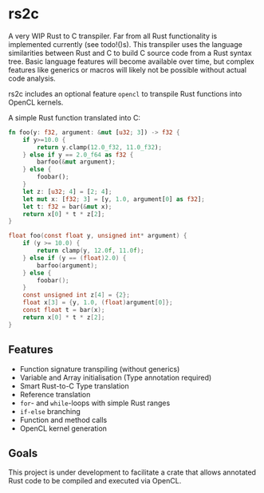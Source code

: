 # rs2c

A very WIP Rust to C transpiler. Far from all Rust functionality is implemented currently (see todo!()s).
This transpiler uses the language similarities between Rust and C to build C source code from a Rust
syntax tree. Basic language features will become available over time, but complex features like generics
or macros will likely not be possible without actual code analysis.

rs2c includes an optional feature `opencl` to transpile Rust functions into OpenCL kernels.

A simple Rust function translated into C: 

```rust
fn foo(y: f32, argument: &mut [u32; 3]) -> f32 {
    if y>=10.0 {
        return y.clamp(12.0_f32, 11.0_f32);
    } else if y == 2.0_f64 as f32 { 
        barfoo(&mut argument);
    } else {
        foobar();
    }
    let z: [u32; 4] = [2; 4];
    let mut x: [f32; 3] = [y, 1.0, argument[0] as f32];
    let t: f32 = bar(&mut x);
    return x[0] * t * z[2];
}
```

```C
float foo(const float y, unsigned int* argument) {
    if (y >= 10.0) {
        return clamp(y, 12.0f, 11.0f);
    } else if (y == (float)2.0) {
        barfoo(argument);
    } else {
        foobar();
    }
    const unsigned int z[4] = {2};
    float x[3] = {y, 1.0, (float)argument[0]};
    const float t = bar(x);
    return x[0] * t * z[2];
}
```

## Features

- Function signature transpiling (without generics)
- Variable and Array initialisation (Type annotation required)
- Smart Rust-to-C Type translation
- Reference translation
- `for`- and `while`-loops with simple Rust ranges
- `if-else` branching
- Function and method calls
- OpenCL kernel generation

## Goals

This project is under development to facilitate a crate that allows annotated Rust code to be compiled and executed via OpenCL.